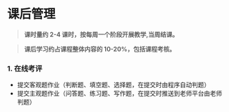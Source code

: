 # 课后管理

> **课时量约 2-4 课时，按每周一个阶段开展教学,当周结课。**

> **课后学习约占课程整体内容的 10-20%，包括课程考核。**

### 1. 在线考评

- 提交客观题作业（判断题、填空题、选择题，在提交时由程序自动判题）
- 提交主观题作业（问答题、练习题、写作题，在提交时推送到老师平台由老师判题）
